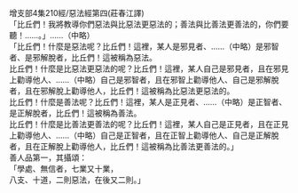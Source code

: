 增支部4集210經/惡法經第四(莊春江譯)  
「比丘們！我將教導你們惡法與比惡法更惡法的；善法與比善法更善法的，你們要聽！……。」……（中略）  
「比丘們！什麼是惡法呢？比丘們！這裡，某人是邪見者、……（中略）是邪智者、是邪解脫者，比丘們！這被稱為惡法。  
比丘們！什麼是比惡法更惡法的呢？比丘們！這裡，某人自己是邪見者，且在邪見上勸導他人、……（中略）自己是邪智者，且在邪智上勸導他人、自己是邪解脫者，且在邪解脫上勸導他人，比丘們！這被稱為比惡法更惡法的。  
比丘們！什麼是善法呢？比丘們！這裡，某人是正見者、……（中略）是正智者、是正解脫者，比丘們！這被稱為善法。  
比丘們！什麼是比善法更善法的呢？比丘們！這裡，某人自己是正見者，且在正見上勸導他人、……（中略）自己是正智者，且在正智上勸導他人、自己是正解脫者，且在正解脫上勸導他人，比丘們！這被稱為比善法更善法的。」  
善人品第一，其攝頌：  
「學處、無信者，七業又十業，  
八支、十道，二則惡法，在後又二則。」  
  
  
